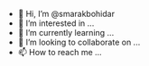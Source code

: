 - 👋 Hi, I’m @smarakbohidar
- 👀 I’m interested in ...
- 🌱 I’m currently learning ...
- 💞️ I’m looking to collaborate on ...
- 📫 How to reach me ...

<!---
smarakbohidar/smarakbohidar is a ✨ special ✨ repository because its `README.md` (this file) appears on your GitHub profile.
You can click the Preview link to take a look at your changes.
--->
